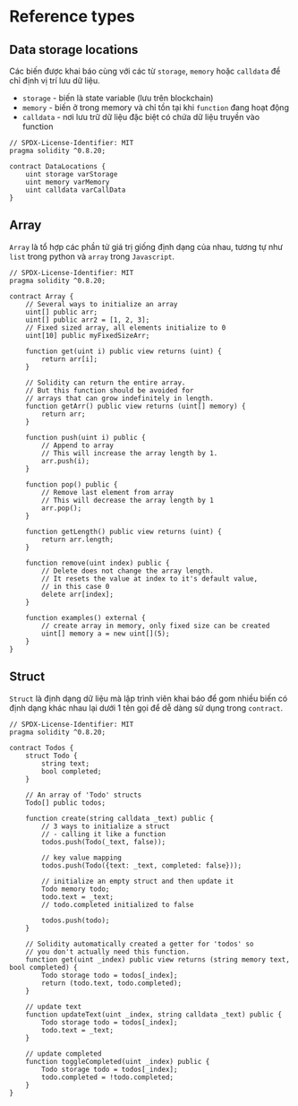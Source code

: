 # Reference types

## Data storage locations
Các biến được khai báo cùng với các từ `storage`, `memory` hoặc `calldata` để chỉ định vị trí lưu dữ liệu.

- `storage` - biến là state variable (lưu trên blockchain)
- `memory` - biến ở trong memory và chỉ tồn tại khi `function` đang hoạt động
- `calldata` - nơi lưu trữ dữ liệu đặc biệt có chứa dữ liệu truyền vào function

```solidity
// SPDX-License-Identifier: MIT
pragma solidity ^0.8.20;

contract DataLocations {
    uint storage varStorage
    uint memory varMemory
    uint calldata varCallData
}
```

## Array
`Array` là tổ hợp các phần tử giá trị giống định dạng của nhau, tương tự như `list` trong python và `array` trong `Javascript`.

```solidity
// SPDX-License-Identifier: MIT
pragma solidity ^0.8.20;

contract Array {
    // Several ways to initialize an array
    uint[] public arr;
    uint[] public arr2 = [1, 2, 3];
    // Fixed sized array, all elements initialize to 0
    uint[10] public myFixedSizeArr;

    function get(uint i) public view returns (uint) {
        return arr[i];
    }

    // Solidity can return the entire array.
    // But this function should be avoided for
    // arrays that can grow indefinitely in length.
    function getArr() public view returns (uint[] memory) {
        return arr;
    }

    function push(uint i) public {
        // Append to array
        // This will increase the array length by 1.
        arr.push(i);
    }

    function pop() public {
        // Remove last element from array
        // This will decrease the array length by 1
        arr.pop();
    }

    function getLength() public view returns (uint) {
        return arr.length;
    }

    function remove(uint index) public {
        // Delete does not change the array length.
        // It resets the value at index to it's default value,
        // in this case 0
        delete arr[index];
    }

    function examples() external {
        // create array in memory, only fixed size can be created
        uint[] memory a = new uint[](5);
    }
}
```

## Struct
`Struct` là định dạng dữ liệu mà lập trình viên khai báo để gom nhiều biến có định dạng khác nhau lại dưới 1 tên gọi để dễ dàng sử dụng trong `contract`.

```solidity
// SPDX-License-Identifier: MIT
pragma solidity ^0.8.20;

contract Todos {
    struct Todo {
        string text;
        bool completed;
    }

    // An array of 'Todo' structs
    Todo[] public todos;

    function create(string calldata _text) public {
        // 3 ways to initialize a struct
        // - calling it like a function
        todos.push(Todo(_text, false));

        // key value mapping
        todos.push(Todo({text: _text, completed: false}));

        // initialize an empty struct and then update it
        Todo memory todo;
        todo.text = _text;
        // todo.completed initialized to false

        todos.push(todo);
    }

    // Solidity automatically created a getter for 'todos' so
    // you don't actually need this function.
    function get(uint _index) public view returns (string memory text, bool completed) {
        Todo storage todo = todos[_index];
        return (todo.text, todo.completed);
    }

    // update text
    function updateText(uint _index, string calldata _text) public {
        Todo storage todo = todos[_index];
        todo.text = _text;
    }

    // update completed
    function toggleCompleted(uint _index) public {
        Todo storage todo = todos[_index];
        todo.completed = !todo.completed;
    }
}
```